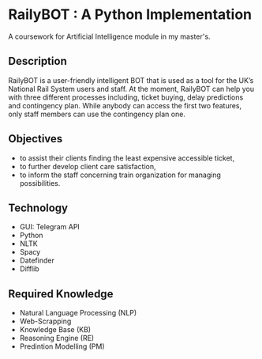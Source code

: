 # RailyBOT : A Python Implementation
A coursework for Artificial Intelligence module in my master's.

## Description
RailyBOT is a user-friendly intelligent BOT that is used as a tool for the UK’s National Rail System users and staff. At the moment, RailyBOT can help you with three different processes including, ticket buying,
delay predictions and contingency plan. While anybody can access the first two features, only staff members can use the contingency plan one.

## Objectives
* to assist their clients finding the least expensive accessible ticket,
* to further develop client care satisfaction,
* to inform the staff concerning train organization for managing possibilities.

## Technology
* GUI: Telegram API
* Python
* NLTK
* Spacy
* Datefinder
* Difflib

## Required Knowledge
* Natural Language Processing (NLP)
* Web-Scrapping
* Knowledge Base (KB)
* Reasoning Engine (RE)
* Predintion Modelling (PM)
